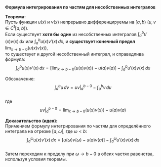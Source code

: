 **Формула интегрирования по частям для несобственных интегралов**

**Теорема:**  
Пусть функции $u(x)$ и $v(x)$ непрерывно дифференцируемы на $[a, b)$ ($u, v \in C^1[a, b)$).  
Если существует **хотя бы один** из несобственных интегралов $\int_a^b u'(x) v(x) \, dx$ или $\int_a^b u(x) v'(x) \, dx$, и **существует конечный предел**  
$\lim_{x \to b{-}0} (u(x)v(x))$,  
то существует и другой несобственный интеграл, и справедлива формула:  
$$
\int_a^b u(x) v'(x) \, dx = \left[ \lim_{x \to b{-}0} (u(x)v(x)) - u(a)v(a) \right] - \int_a^b u'(x) v(x) \, dx
$$

Обозначение:  
$$
\int_a^b u \, dv = \left. uv \right|_a^{b{-}0} - \int_a^b v \, du
$$  
где  
$$
\left. uv \right|_a^{b{-}0} = \lim_{x \to b{-}0} (u(x)v(x)) - u(a)v(a)
$$

**Доказательство (идея):**  
Применяем формулу интегрирования по частям для определённого интеграла на отрезке $[a, \omega]$, где $\omega < b$:  
$$
\int_a^\omega u(x) v'(x) \, dx = [u(\omega)v(\omega) - u(a)v(a)] - \int_a^\omega u'(x) v(x) \, dx
$$  
Затем переходим к пределу при $\omega \to b{-}0$ в обеих частях равенства, используя условия теоремы.
